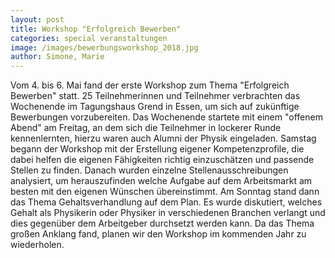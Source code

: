 ```yaml
---
layout: post
title: Workshop "Erfolgreich Bewerben"
categories: special veranstaltungen
image: /images/bewerbungsworkshop_2018.jpg
author: Simone, Marie
---
```


Vom 4. bis 6. Mai fand der erste Workshop zum Thema "Erfolgreich Bewerben" statt.
25 Teilnehmerinnen und Teilnehmer verbrachten das Wochenende im Tagungshaus Grend in Essen, um sich auf zukünftige Bewerbungen vorzubereiten.
Das Wochenende startete mit einem "offenem Abend" am Freitag, an dem sich die Teilnehmer in lockerer Runde kennenlernten, hierzu waren auch Alumni der Physik eingeladen.
Samstag begann der Workshop mit der Erstellung eigener Kompetenzprofile, die dabei helfen die eigenen Fähigkeiten richtig einzuschätzen und passende Stellen zu finden.
Danach wurden einzelne Stellenausschreibungen analysiert, um herauszufinden welche Aufgabe auf dem Arbeitsmarkt am besten mit den eigenen Wünschen übereinstimmt.
Am Sonntag stand dann das Thema Gehaltsverhandlung auf dem Plan.
Es wurde diskutiert, welches Gehalt als Physikerin oder Physiker in verschiedenen Branchen verlangt und dies gegenüber dem Arbeitgeber durchsetzt werden kann.
Da das Thema großen Anklang fand, planen wir den Workshop im kommenden Jahr zu wiederholen.
